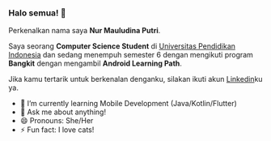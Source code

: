 ### Halo semua! 👋

Perkenalkan nama saya **Nur Mauludina Putri**.

Saya seorang **Computer Science Student** di [Universitas Pendidikan Indonesia](https://www.upi.edu/) dan sedang menempuh semester 6 dengan mengikuti program **Bangkit** dengan mengambil **Android Learning Path**.

Jika kamu tertarik untuk berkenalan denganku, silakan ikuti akun [Linkedin](https://www.linkedin.com/in/nurmauludina/)ku ya.

- 🌱 I’m currently learning Mobile Development (Java/Kotlin/Flutter)
- 💬 Ask me about anything!
- 😄 Pronouns: She/Her
- ⚡ Fun fact: I love cats!

